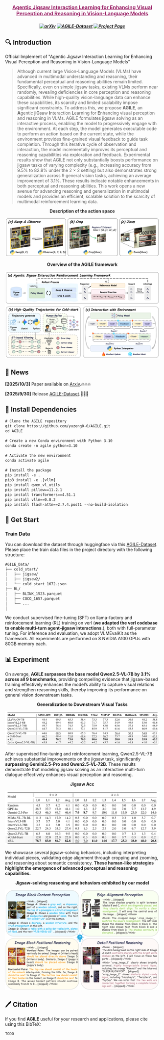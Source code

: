 <h3 align="center"><a href="" style="color:#9C276A">
Agentic Jigsaw Interaction Learning for Enhancing Visual Perception and Reasoning in Vision-Language Models</a></h3>
<h5 align="center"> 


<h5 align="center">

[![arXiv](https://img.shields.io/badge/Arxiv-2510.01304-AD1C18.svg?logo=arXiv)](https://arxiv.org/abs/2510.01304) 
[![AGILE-Dataset](https://img.shields.io/badge/🤗HuggingFace-%20AGILE-blue.svg)](https://huggingface.co/datasets/YuZeng260/AGILE)
[![Project Page](https://img.shields.io/badge/ProjectPage-Website-green.svg?logo=github)](https://yuzeng0-0.github.io/AGILE/)


## 🔍 Introduction

Official Implement of "Agentic Jigsaw Interaction Learning for Enhancing Visual Perception and Reasoning in Vision-Language Models"

> Although current large Vision-Language Models (VLMs) have advanced in multimodal understanding and reasoning, their fundamental perceptual and reasoning abilities remain limited. Specifically, even on simple jigsaw tasks, existing VLMs perform near randomly, revealing deficiencies in core perception and reasoning capabilities. While high-quality vision-language data can enhance these capabilities, its scarcity and limited scalability impose significant constraints. To address this, we propose **AGILE**, an **A**gentic ji**G**saw **I**nteraction **L**earning for **E**nhancing visual perception and reasoning in VLMs. AGILE formulates jigsaw solving as an interactive process, enabling the model to progressively engage with the environment. At each step, the model generates executable code to perform an action based on the current state, while the environment provides fine-grained visual feedback to guide task completion. Through this iterative cycle of observation and interaction, the model incrementally improves its perceptual and reasoning capabilities via exploration and feedback. Experimental results show that AGILE not only substantially boosts performance on jigsaw tasks of varying complexity (e.g., increasing accuracy from 9.5% to 82.8% under the 2 $\times$ 2 setting) but also demonstrates strong generalization across 9 general vision tasks, achieving an average improvement of 3.1%. These results indicate notable enhancements in both perceptual and reasoning abilities. This work opens a new avenue for advancing reasoning and generalization in multimodal models and provides an efficient, scalable solution to the scarcity of multimodal reinforcement learning data.

<div>
<center>
<p align="center">
<b>Description of the action space</b>
</p>
<img src="docs/figure/main2.png">
</div>

<div>
<center>
<p align="center">
<b>Overview of the AGILE framework</b>
</p>
<img src="docs/figure/main1.png">
</div>

## 🚀 News

**[2025/10/3]** Paper available on [Arxiv](https://arxiv.org/pdf/2510.01304).🔥🔥🔥

**[2025/9/30]** Release [AGILE-Dataset](https://huggingface.co/datasets/YuZeng260/AGILE).🤗🤗🤗

## 🔧 Install Dependencies

```
# Clone the AGILE repository
git clone https://github.com/yuzeng0-0/AGILE.git
cd AGILE

# Create a new Conda environment with Python 3.10
conda create -n agile python=3.10

# Activate the new environment
conda activate agile

# Install the package
pip install -e . 
pip3 install -e .[vllm] 
pip install qwen_vl_utils
pip install pillow==11.2.1
pip install transformers==4.51.1
pip install vllm==0.8.2
pip install flash-attn==2.7.4.post1 --no-build-isolation
```

## 🛫 Get Start

### Train Data

You can download the dataset through huggingface via this [AGILE-Dataset](https://huggingface.co/datasets/YuZeng260/AGILE). Please place the train data files in the project directory with the following structure:

```
AGILE_Data/
├── cold_start/
│   ├── jigsaw/
│   ├── jigsaw2/
│   └── cold_start_1672.json
├── RL/
│   ├── BLINK_1523.parquet
│   ├── COCO_1657.parquet
│   └── ...
│   
```

 We conduct supervised fine-tuning (SFT) on llama-factory and reinforcement learning (RL) training on verl (**we adapted the verl codebase to enable multi-turn agent–jigsaw interactions.**), both with full-parameter tuning. For inference and evaluation, we adopt VLMEvalKit as the framework. All experiments are performed on 8 NVIDIA A100 GPUs with 80GB memory each.

## 📊 Experiment

On average, **AGILE surpasses the base model Qwen2.5-VL-7B by 3.1% across all 9 benchmarks**, providing compelling evidence that jigsaw-based training effectively enhances the model’s ability to capture visual relations and strengthen reasoning skills, thereby improving its performance on general vision downstream tasks.

<div>
<center>
<p align="center">
<b>Generalization to Downstream Visual Tasks</b>
</p>
<img src="docs/figure/main_result.png">
</div>



After supervised fine-tuning and reinforcement learning, Qwen2.5-VL-7B achieves substantial improvements on the jigsaw task, significantly **surpassing Gemini2.5-Pro and Qwen2.5-VL-72B**. These results demonstrate that modeling jigsaw solving as an interactive multi-turn dialogue effectively enhances visual perception and reasoning.

<div>
<center>
<p align="center">
<b>Jigsaw Acc</b>
</p>
<img src="docs/figure/jigsaw_acc.png">
</div>



We showcase several jigsaw-solving behaviors, including interpreting individual pieces, validating edge alignment through cropping and zooming, and reasoning about semantic consistency. **These human-like strategies highlight the emergence of advanced perceptual and reasoning capabilities.**

<div>
<center>
<p align="center">
<b>Jigsaw-solving reasoning and behaviors exhibited by our model</b>
</p>
<img src="docs/figure/main3.png">
</div>

## 🖊️ Citation

If you find **AGILE** useful for your research and applications, please cite using this BibTeX:

```
TODO
```